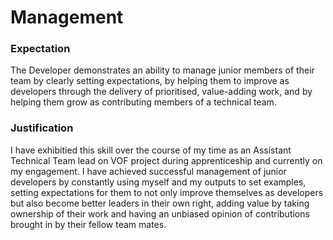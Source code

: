 # Management

### Expectation
The Developer demonstrates an ability to manage junior members of their team by clearly setting expectations, by helping them to improve as developers through the delivery of prioritised, value-adding work, and by helping them grow as contributing members of a technical team.


### Justification
I have exhibitied  this skill over the course of my time as an Assistant Technical Team lead on VOF project during apprenticeship and currently on my engagement. I have achieved successful management of junior developers by constantly using myself and my outputs to set examples, setting expectations for them to not only improve themselves as developers but also become better leaders in their own right, adding value by taking ownership of their work and having an unbiased opinion of contributions brought in by their fellow team mates.